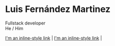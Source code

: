 # Luis Fernández Martinez
Fullstack developer <br>
He / Him <br>

[I'm an inline-style link](https://www.google.com) | [I'm an inline-style link](https://www.google.com) |
